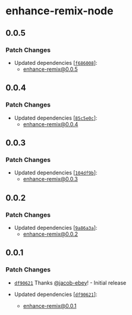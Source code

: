 # enhance-remix-node

## 0.0.5

### Patch Changes

- Updated dependencies [[`f686008`](https://github.com/jacob-ebey/enhance-remix/commit/f686008b69a76ec490c8a76a90665ced2c333bb8)]:
  - enhance-remix@0.0.5

## 0.0.4

### Patch Changes

- Updated dependencies [[`85c5e0c`](https://github.com/jacob-ebey/enhance-remix/commit/85c5e0c3c9e16d0de9d5d4438015247de75a8c2f)]:
  - enhance-remix@0.0.4

## 0.0.3

### Patch Changes

- Updated dependencies [[`104df9b`](https://github.com/jacob-ebey/enhance-remix/commit/104df9b305b3cc440a1c15eb2c3b7298c97327aa)]:
  - enhance-remix@0.0.3

## 0.0.2

### Patch Changes

- Updated dependencies [[`9a86a3a`](https://github.com/jacob-ebey/enhance-remix/commit/9a86a3a53134a9e010a8ad38320c587593d3267b)]:
  - enhance-remix@0.0.2

## 0.0.1

### Patch Changes

- [`df90621`](https://github.com/jacob-ebey/enhance-remix/commit/df90621d741d000a53dbc0d84f6c8ce33e84246a) Thanks [@jacob-ebey](https://github.com/jacob-ebey)! - Initial release

- Updated dependencies [[`df90621`](https://github.com/jacob-ebey/enhance-remix/commit/df90621d741d000a53dbc0d84f6c8ce33e84246a)]:
  - enhance-remix@0.0.1
